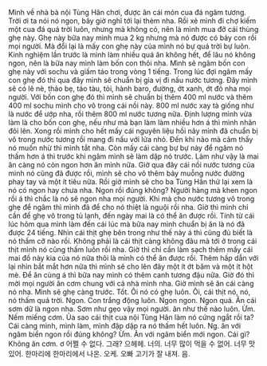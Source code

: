 Mình về nhà bà nội Tùng Hân chơi, được ăn cái món cua đá ngâm tương. Trời ơi ta nói nó ngon, bây giờ nghĩ tới lại thèm nha. Rồi xẻ mình đi chợ kiếm một cua đá quá trời luôn, nhưng mà không có, nên là mình mua đỡ cái thùng ghẹ này. Ghẹ này bữa nay mình mua 2 kg nhưng mà nó được có bảy con rồi mọi người. Mà đổi lại là mấy con ghẹ này của mình nó bự quá trời bự luôn. Kinh nghiệm lần trước là mình làm nhiều quá ăn không hết, để lâu nó không ngon, nên là bữa nay mình làm bốn con thôi nha. Mình sẽ ngâm bốn con ghẹ này với sochu và giấm táo trong vòng 1 tiếng. Trong lúc đợi ngâm mấy con ghẹ đó thì qua đây mình sẽ chuẩn bị gia vị đi nấu nước tương. Đây mình sẽ có lê nè, thảo bẹ, táo tàu, tỏi, hành baro, đường, ớt xanh, ớt đỏ nha mọi người. Với bốn con ghẹ đó thì mình sẽ chuẩn bị thêm 400 ml nước và thêm 400 ml sochu mình cho vô trong cái nồi này. 800 ml nước xay tà giống như là nước để ướp nha, rồi thêm 800 ml nước tương nữa. Định lượng mình vừa làm là cho bốn con ghẹ, nếu như mà bạn làm làm nhiều hơn á thì mình nhân đôi lên. Xong rồi mình cho hết mấy cái nguyên liệu hồi nãy mình đã chuẩn bị vô trong nước tương rồi mang đi nấu với lửa nhỏ. Đến khi nào mà cảm thấy nó muốn nhừ thì mình tắt nha. Còn mấy cái càng bự bự này để ngâm nó thấm hơn á thì trước khi ngâm mình sẽ làm dập nó trước. Làm như vậy là mai ăn càng nó còn ngon hơn ăn mình nữa. Giờ qua đây cái nồi nước tương của mình nó cũng đã được rồi, mình sẽ cho vô thêm bảy muỗng nước đường phay tay và một ít tiêu nữa. Rồi giờ mình sẽ cho ba Tùng Hân thử lại xem là nó có ngon hay chưa nha. Ngon rồi đúng không? Người hàng mà khen ngon rồi á thì chắc là nó sẽ ngon nha mọi người. Khi mà cho nước tương vô trong ghẹ để ngâm thì mình đã để cho nó thiệt là nguội rồi nha. Giờ thì mình chỉ cần để ghẹ vô trong tủ lạnh, đến ngày mai là có thể ăn được rồi. Tính từ cái lúc hôm qua mình làm đến cái lúc mà bữa nay mình chuẩn bị ăn là nó đã được 24 tiếng. Nhìn cái thịt ghẹ bên trong như thế này á thì cũng đủ biết là nó thấm cỡ nào rồi. Không phải là cái thịt càng không đâu mà tới ở trong cái thịt mình nó cũng thấm luôn rồi nha. Giờ thì chỉ cần làm sạch thêm mấy cái mai đồ này kia của nó nữa thôi là mình có thể ăn được rồi. Thêm hấp dẫn với lại nhìn bắt mắt hơn nữa thì mình sẽ cho lên đây một ít ớt băm và một ít hột mè. Để ăn cùng á thì bữa nay mình có thêm canh tương đậu nữa. Giờ đó thì mời mọi người ăn cơm chung với cả nhà mình nha. Giờ mình sẽ ăn cái càng nó nha. Mình sẽ ghẹ càng trước. Tốt. Ôi nó có ghẹ luôn.  Ôi, cái thịt nó, nó, nó thấm quá trời. Ngon. Con trắng động luôn. Ngon ngon. Ngon quá. Ăn cái sơm dữ là ngon nha.  Sơm như gẹo vậy mọi người. ăn như thế nào luôn. Ừm. Nếm miếng cơm. Ủa sao cái thịt cua nội Tùng Hân làm nó cứng ngắt rồi ta? Cái càng mình, mình làm, mình đập dập ra nó thấm hết luôn. Ng. ăn với ngâm biển ngon rồi đúng không? Ừm. Ăn với ngâm biển mới ngon. Cái gì? Không ăn cơm. ơ 어쩔 수 없다. 그래? 으헤헤. 너의. 너무 많이 먹을 수 없어. 너무 맛있어. 한마리에 한마리에서 나온. 오케. 오빠 고기가 잘 내져. 음.